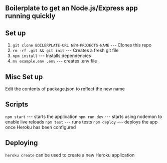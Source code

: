 ## Boilerplate to get an Node.js/Express app running quickly

## Set up

1. `git clone BOILERPLATE-URL NEW-PROJECTS-NAME` --- Clones this repo
2. `rm -rf .git && git init` --- Creates a fresh git file
3. `npm install` --- Installs dependencies
4. `mv example.env .env` --- creates .env file

## Misc Set up

Edit the contents of package.json to reflect the new name

## Scripts

`npm start` --- starts the application
`npm run dev` --- starts using nodemon to enable live reloads
`npm test` --- runs tests
`npm deploy` --- deploys the app once Heroku has been configured

## Deploying

`heroku create` can be used to create a new Heroku application
